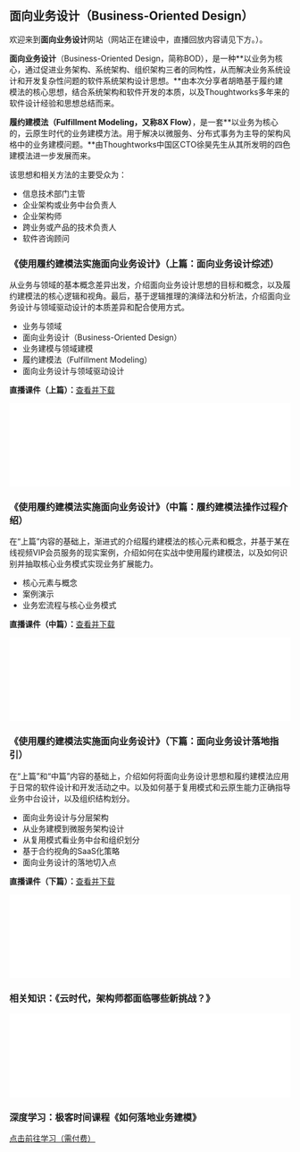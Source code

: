## 面向业务设计（Business-Oriented Design）

欢迎来到**面向业务设计**网站（网站正在建设中，直播回放内容请见下方。）。

**面向业务设计**（Business-Oriented Design，简称BOD），是一种**以业务为核心，通过促进业务架构、系统架构、组织架构三者的同构性，从而解决业务系统设计和开发复杂性问题的软件系统架构设计思想。**由本次分享者胡皓基于履约建模法的核心思想，结合系统架构和软件开发的本质，以及Thoughtworks多年来的软件设计经验和思想总结而来。

**履约建模法（Fulfillment Modeling，又称8X Flow）**，是一套**以业务为核心的，云原生时代的业务建模方法。用于解决以微服务、分布式事务为主导的架构风格中的业务建模问题。**由Thoughtworks中国区CTO徐昊先生从其所发明的四色建模法进一步发展而来。

该思想和相关方法的主要受众为：

- 信息技术部门主管
- 企业架构或业务中台负责人
- 企业架构师
- 跨业务或产品的技术负责人
- 软件咨询顾问


### 《使用履约建模法实施面向业务设计》（上篇：面向业务设计综述）

从业务与领域的基本概念差异出发，介绍面向业务设计思想的目标和概念，以及履约建模法的核心逻辑和视角。最后，基于逻辑推理的演绎法和分析法，介绍面向业务设计与领域驱动设计的本质差异和配合使用方式。

- 业务与领域
- 面向业务设计（Business-Oriented Design）
- 业务建模与领域建模
- 履约建模法（Fulfillment Modeling）
- 面向业务设计与领域驱动设计

**直播课件（上篇）：**[查看并下载](https://github.com/Business-Oriented-Design/business-oriented.design/blob/main/slides/使用履约建模法实施面向业务设计（上篇直播版）.pdf)

<iframe src="//player.bilibili.com/player.html?aid=676769406&bvid=BV1MU4y1u7H3&cid=445086245&page=1&high_quality=1" scrolling="no" border="0" frameborder="no" framespacing="0" allowfullscreen="true" width="100%"></iframe>

### 《使用履约建模法实施面向业务设计》（中篇：履约建模法操作过程介绍）

在“上篇”内容的基础上，渐进式的介绍履约建模法的核心元素和概念，并基于某在线视频VIP会员服务的现实案例，介绍如何在实战中使用履约建模法，以及如何识别并抽取核心业务模式实现业务扩展能力。

- 核心元素与概念
- 案例演示
- 业务宏流程与核心业务模式

**直播课件（中篇）：**[查看并下载](https://github.com/Business-Oriented-Design/business-oriented.design/blob/main/slides/使用履约建模法实施面向业务设计（中篇直播版）.pdf)

<iframe src="//player.bilibili.com/player.html?aid=934429338&bvid=BV1jM4y1P7eT&cid=449344810&page=1&high_quality=1" scrolling="no" border="0" frameborder="no" framespacing="0" allowfullscreen="true" width="100%"> </iframe>

### 《使用履约建模法实施面向业务设计》（下篇：面向业务设计落地指引）

在“上篇”和“中篇”内容的基础上，介绍如何将面向业务设计思想和履约建模法应用于日常的软件设计和开发活动之中。以及如何基于复用模式和云原生能力正确指导业务中台设计，以及组织结构划分。

- 面向业务设计与分层架构
- 从业务建模到微服务架构设计
- 从复用模式看业务中台和组织划分
- 基于合约视角的SaaS化策略
- 面向业务设计的落地切入点

**直播课件（下篇）：**[查看并下载](https://github.com/Business-Oriented-Design/business-oriented.design/blob/main/slides/使用履约建模法实施面向业务设计（下篇直播版）.pdf)

<iframe src="//player.bilibili.com/player.html?aid=507106406&bvid=BV1dg411A76o&cid=453678935&page=1&high_quality=1" scrolling="no" border="0" frameborder="no" framespacing="0" allowfullscreen="true" width="100%"> </iframe>

### 相关知识：《云时代，架构师都面临哪些新挑战？》

<iframe src="//player.bilibili.com/player.html?aid=548330671&bvid=BV1Uq4y1P7nj&cid=416007854&page=1&high_quality=1" scrolling="no" border="0" frameborder="no" framespacing="0" allowfullscreen="true" width="100%"> </iframe>

### 深度学习：极客时间课程《如何落地业务建模》

[点击前往学习（需付费）](gk.link/a/10OP8)

<script type="text/javascript">
        var iframe = document.getElementsByTagName("iframe");
        var num = iframe.length;
        for (; num > 0; num--) {
            iframe[num - 1].style.height = iframe[num - 1].scrollWidth * 0.5625 + "px";
        }
</script>
